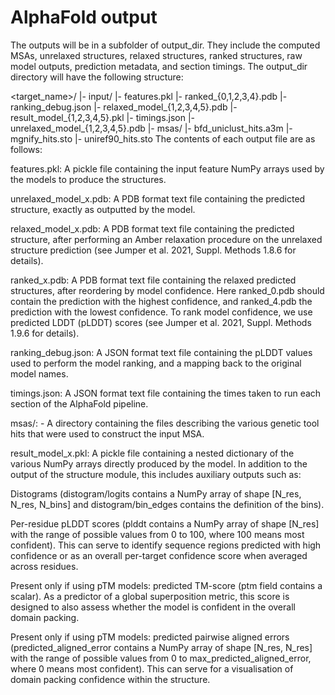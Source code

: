 # AlphaFold output
The outputs will be in a subfolder of output_dir. They include the computed MSAs, unrelaxed structures, relaxed structures, ranked structures, raw model outputs, prediction metadata, and section timings. The output_dir directory will have the following structure:

<target_name>/
    |- input/
       |- features.pkl
       |- ranked_{0,1,2,3,4}.pdb
       |- ranking_debug.json
       |- relaxed_model_{1,2,3,4,5}.pdb
       |- result_model_{1,2,3,4,5}.pkl
       |- timings.json
       |- unrelaxed_model_{1,2,3,4,5}.pdb
       |- msas/
          |- bfd_uniclust_hits.a3m
          |- mgnify_hits.sto
          |- uniref90_hits.sto
The contents of each output file are as follows:

features.pkl: A pickle file containing the input feature NumPy arrays used by the models to produce the structures.

unrelaxed_model_x.pdb: A PDB format text file containing the predicted structure, exactly as outputted by the model.

relaxed_model_x.pdb: A PDB format text file containing the predicted structure, after performing an Amber relaxation procedure on the unrelaxed structure prediction (see Jumper et al. 2021, Suppl. Methods 1.8.6 for details).

ranked_x.pdb: A PDB format text file containing the relaxed predicted structures, after reordering by model confidence. Here ranked_0.pdb should contain the prediction with the highest confidence, and ranked_4.pdb the prediction with the lowest confidence. To rank model confidence, we use predicted LDDT (pLDDT) scores (see Jumper et al. 2021, Suppl. Methods 1.9.6 for details).

ranking_debug.json: A JSON format text file containing the pLDDT values used to perform the model ranking, and a mapping back to the original model names.

timings.json: A JSON format text file containing the times taken to run each section of the AlphaFold pipeline.

msas/: - A directory containing the files describing the various genetic tool hits that were used to construct the input MSA.

result_model_x.pkl: A pickle file containing a nested dictionary of the various NumPy arrays directly produced by the model. In addition to the output of the structure module, this includes auxiliary outputs such as:

Distograms (distogram/logits contains a NumPy array of shape [N_res, N_res, N_bins] and distogram/bin_edges contains the definition of the bins).

Per-residue pLDDT scores (plddt contains a NumPy array of shape [N_res] with the range of possible values from 0 to 100, where 100 means most confident). This can serve to identify sequence regions predicted with high confidence or as an overall per-target confidence score when averaged across residues.

Present only if using pTM models: predicted TM-score (ptm field contains a scalar). As a predictor of a global superposition metric, this score is designed to also assess whether the model is confident in the overall domain packing.

Present only if using pTM models: predicted pairwise aligned errors (predicted_aligned_error contains a NumPy array of shape [N_res, N_res] with the range of possible values from 0 to max_predicted_aligned_error, where 0 means most confident). This can serve for a visualisation of domain packing confidence within the structure.
